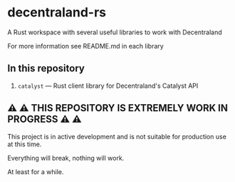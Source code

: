 # decentraland-rs
A Rust workspace with several useful libraries to work with Decentraland

For more information see README.md in each library

## In this repository

1. `catalyst` — Rust client library for Decentraland's Catalyst API

## :warning: :warning: THIS REPOSITORY IS EXTREMELY WORK IN PROGRESS :warning: :warning:

This project is in active development and is not suitable for production use at this time. 

Everything will break, nothing will work. 

At least for a while.
